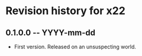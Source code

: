 # Revision history for x22

## 0.1.0.0 -- YYYY-mm-dd

* First version. Released on an unsuspecting world.
